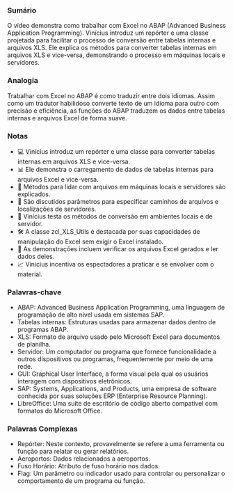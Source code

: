### Sumário
O vídeo demonstra como trabalhar com Excel no ABAP (Advanced Business Application Programming). Vinícius introduz um repórter e uma classe projetada para facilitar o processo de conversão entre tabelas internas e arquivos XLS. Ele explica os métodos para converter tabelas internas em arquivos XLS e vice-versa, demonstrando o processo em máquinas locais e servidores.

### Analogia
Trabalhar com Excel no ABAP é como traduzir entre dois idiomas. Assim como um tradutor habilidoso converte texto de um idioma para outro com precisão e eficiência, as funções do ABAP traduzem os dados entre tabelas internas e arquivos Excel de forma suave.

### Notas
- 💻 Vinícius introduz um repórter e uma classe para converter tabelas internas em arquivos XLS e vice-versa.
- 📊 Ele demonstra o carregamento de dados de tabelas internas para arquivos Excel e vice-versa.
- 🔄 Métodos para lidar com arquivos em máquinas locais e servidores são explicados.
- 📑 São discutidos parâmetros para especificar caminhos de arquivos e localizações de servidores.
- 🧪 Vinícius testa os métodos de conversão em ambientes locais e de servidor.
- 🛠️ A classe zcl_XLS_Utils é destacada por suas capacidades de manipulação do Excel sem exigir o Excel instalado.
- 📂 As demonstrações incluem verificar os arquivos Excel gerados e ler dados deles.
- 📈 Vinícius incentiva os espectadores a praticar e se envolver com o material.

### Palavras-chave
- ABAP: Advanced Business Application Programming, uma linguagem de programação de alto nível usada em sistemas SAP.
- Tabelas internas: Estruturas usadas para armazenar dados dentro de programas ABAP.
- XLS: Formato de arquivo usado pelo Microsoft Excel para documentos de planilha.
- Servidor: Um computador ou programa que fornece funcionalidade a outros dispositivos ou programas, frequentemente por meio de uma rede.
- GUI: Graphical User Interface, a forma visual pela qual os usuários interagem com dispositivos eletrônicos.
- SAP: Systems, Applications, and Products, uma empresa de software conhecida por suas soluções ERP (Enterprise Resource Planning).
- LibreOffice: Uma suíte de escritório de código aberto compatível com formatos do Microsoft Office.

### Palavras Complexas
- Repórter: Neste contexto, provavelmente se refere a uma ferramenta ou função para relatar ou gerar relatórios.
- Aeroportos: Dados relacionados a aeroportos.
- Fuso Horário: Atributo de fuso horário nos dados.
- Flag: Um parâmetro ou indicador usado para controlar ou personalizar o comportamento de um programa ou função.
